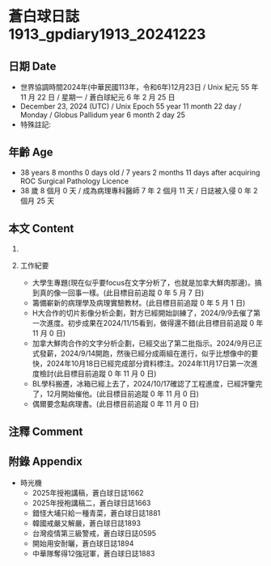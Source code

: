 [_metadata_:encoding]: - "utf-8"
[_metadata_:language]: - "zh-Hant-TW"
[_metadata_:fileformat]: - "markdown"
[_metadata_:MIME_type]: - "text/plain"
[_metadata_:markdown_version]: - "commonmark version 0.30"
[_metadata_:markdown_spec]: - "https://spec.commonmark.org/0.30/"

# 蒼白球日誌1913_gpdiary1913_20241223 #

## 日期 Date ##

* 世界協調時間2024年(中華民國113年，令和6年)12月23日 / Unix 紀元 55 年 11 月 22 日 / 星期一 / 蒼白球紀元 6 年 2 月 25 日
* December 23, 2024 (UTC) / Unix Epoch 55 year 11 month 22 day / Monday / Globus Pallidum year 6 month 2 day 25
* 特殊註記:

## 年齡 Age ##

* 38 years 8 months 0 days old / 7 years 2 months 11 days after acquiring ROC Surgical Pathology Licence
* 38 歲 8 個月 0 天 / 成為病理專科醫師 7 年 2 個月 11 天 / 日誌被入侵 0 年 2 個月 25 天

## 本文 Content ##

1. 

2. 工作紀要

    - 大學生專題(現在似乎要focus在文字分析了，也就是加拿大鮮肉那邊)。搞到真的像一回事一樣。(此目標目前追蹤 0 年 5 月 7 日)
    - 籌備嶄新的病理學及病理實驗教材。(此目標目前追蹤 0 年 5 月 1 日)
    - H大合作的切片影像分析企劃，對方已經開始訓練了，2024/9/9去催了第一次進度。初步成果在2024/11/15看到，做得還不錯(此目標目前追蹤 0 年 11 月 0 日)
    - 加拿大鮮肉合作的文字分析企劃，已經交出了第二批指示。2024/9月已正式發薪，2024/9/14開跑，然後已經分成兩組在進行，似乎比想像中的要快，2024年10月18日已經完成部分資料標注。2024年11月17日第一次進度檢討(此目標目前追蹤 0 年 11 月 0 日)
    - BL學科搬遷，冰箱已經上去了，2024/10/17確認了工程進度，已經評鑒完了，12月開始催他。(此目標目前追蹤 0 年 11 月 0 日)
    - 偶爾要念點病理書。(此目標目前追蹤 0 年 11 月 0 日)

## 注釋 Comment ##


## 附錄 Appendix ##

* 時光機
    - 2025年授袍講稿，蒼白球日誌1662
    - 2025年授袍講稿二，蒼白球日誌1663
    - 錯怪大埔只給一種青菜，蒼白球日誌1881
    - 韓國戒嚴又解嚴，蒼白球日誌1893
    - 台灣疫情第三級警戒，蒼白球日誌0595
    - 開始用安耐曬，蒼白球日誌1894
    - 中華隊奪得12強冠軍，蒼白球日誌1883
